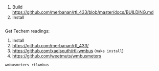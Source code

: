 1. Build https://github.com/merbanan/rtl_433/blob/master/docs/BUILDING.md
2. Install

```bash


```

Get Techem readings:

1. Install
2. https://github.com/merbanan/rtl_433/
3. https://github.com/xaelsouth/rtl-wmbus (`make install`)
4. https://github.com/weetmuts/wmbusmeters

```
wmbusmeters rtlwmbus
```
